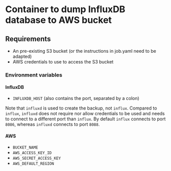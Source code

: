 # Container to dump InfluxDB database to AWS bucket

## Requirements

- An pre-existing S3 bucket (or the instructions in job.yaml need to be adapted)
- AWS credentials to use to access the S3 bucket

### Environment variables

#### InfluxDB

- `INFLUXDB_HOST` (also contains the port, separated by a colon)

Note that `influxd` is used to create the backup, not `influx`. Compared to
`influx`, `influxd` does not require nor allow credentials to be used and needs
to connect to a different port than `influx`. By default `influx` connects to
port `8086`, whereas `influxd` connects to port `8088`.

#### AWS

- `BUCKET_NAME`
- `AWS_ACCESS_KEY_ID`
- `AWS_SECRET_ACCESS_KEY`
- `AWS_DEFAULT_REGION`
